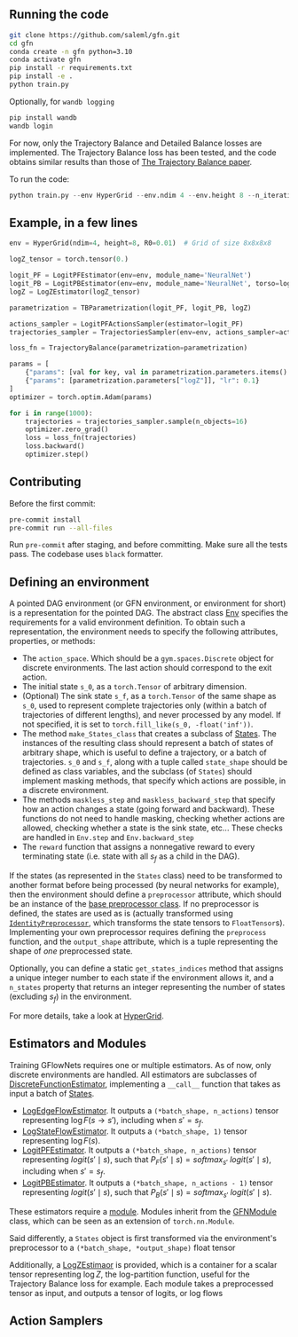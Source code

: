 ## Running the code
```bash
git clone https://github.com/saleml/gfn.git
cd gfn
conda create -n gfn python=3.10
conda activate gfn
pip install -r requirements.txt
pip install -e .
python train.py
```

Optionally, for `wandb logging`
```bash
pip install wandb
wandb login
```

For now, only the Trajectory Balance and Detailed Balance losses are implemented. The Trajectory Balance loss has been tested, and the code obtains similar results than those of [The Trajectory Balance paper](https://arxiv.org/pdf/2201.13259.pdf).

To run the code:
```python
python train.py --env HyperGrid --env.ndim 4 --env.height 8 --n_iterations 100000 --parametrization TB 
```

## Example, in a few lines
```python
env = HyperGrid(ndim=4, height=8, R0=0.01)  # Grid of size 8x8x8x8

logZ_tensor = torch.tensor(0.)

logit_PF = LogitPFEstimator(env=env, module_name='NeuralNet')
logit_PB = LogitPBEstimator(env=env, module_name='NeuralNet', torso=logit_PF.module.torso)  # To share parameters between PF and PB
logZ = LogZEstimator(logZ_tensor)

parametrization = TBParametrization(logit_PF, logit_PB, logZ)

actions_sampler = LogitPFActionsSampler(estimator=logit_PF)
trajectories_sampler = TrajectoriesSampler(env=env, actions_sampler=actions_sampler)

loss_fn = TrajectoryBalance(parametrization=parametrization)

params = [
    {"params": [val for key, val in parametrization.parameters.items() if key != "logZ"],"lr": 0.001},
    {"params": [parametrization.parameters["logZ"]], "lr": 0.1}
]
optimizer = torch.optim.Adam(params)

for i in range(1000):
    trajectories = trajectories_sampler.sample(n_objects=16)
    optimizer.zero_grad()
    loss = loss_fn(trajectories)
    loss.backward()
    optimizer.step()
```


## Contributing
Before the first commit:
```bash
pre-commit install
pre-commit run --all-files
```
Run `pre-commit` after staging, and before committing. Make sure all the tests pass. The codebase uses `black` formatter.


## Defining an environment
A pointed DAG environment (or GFN environment, or environment for short) is a representation for the pointed DAG. The abstract class [Env](gfn/envs/env.py) specifies the requirements for a valid environment definition. To obtain such a representation, the environment needs to specify the following attributes, properties, or methods:
- The `action_space`. Which should be a `gym.spaces.Discrete` object for discrete environments. The last action should correspond to the exit action.
- The initial state `s_0`, as a `torch.Tensor` of arbitrary dimension.
- (Optional) The sink state `s_f`, as a `torch.Tensor` of the same shape as `s_0`, used to represent complete trajectories only (within a batch of trajectories of different lengths), and never processed by any model. If not specified, it is set to `torch.fill_like(s_0, -float('inf'))`.
- The method `make_States_class` that creates a subclass of [States](gfn/containers/states.py). The instances of the resulting class should represent a batch of states of arbitrary shape, which is useful to define a trajectory, or a batch of trajectories. `s_0` and `s_f`, along with a tuple called `state_shape` should be defined as class variables, and the subclass (of `States`) should implement masking methods, that specify which actions are possible, in a discrete environment.
- The methods `maskless_step` and `maskless_backward_step` that specify how an action changes a state (going forward and backward). These functions do not need to handle masking, checking whether actions are allowed, checking whether a state is the sink state, etc... These checks are handled in `Env.step` and `Env.backward_step`
- The `reward` function that assigns a nonnegative reward to every terminating state (i.e. state with all $s_f$ as a child in the DAG).

If the states (as represented in the `States` class) need to be transformed to another format before being processed (by neural networks for example), then the environment should define a `preprocessor` attribute, which should be an instance of the [base preprocessor class](gfn/envs/preprocessors/base.py). If no preprocessor is defined, the states are used as is (actually transformed using  [`IdentityPreprocessor`](gfn/envs/preprocessors/base.py), which transforms the state tensors to `FloatTensor`s). Implementing your own preprocessor requires defining the `preprocess` function, and the `output_shape` attribute, which is a tuple representing the shape of *one* preprocessed state.

Optionally, you can define a static `get_states_indices` method that assigns a unique integer number to each state if the environment allows it, and a `n_states` property that returns an integer representing the number of states (excluding $s_f$) in the environment.

For more details, take a look at [HyperGrid](gfn/envs/hypergrid.py).


## Estimators and Modules
Training GFlowNets requires one or multiple estimators. As of now, only discrete environments are handled. All estimators are subclasses of [DiscreteFunctionEstimator](gfn/estimators.py), implementing a `__call__` function that takes as input a batch of [States](gfn/containers/states.py). 
- [LogEdgeFlowEstimator](gfn/estimators.py). It outputs a `(*batch_shape, n_actions)` tensor representing $\log F(s \rightarrow s')$, including when $s' = s_f$.
- [LogStateFlowEstimator](gfn/estimators.py). It outputs a `(*batch_shape, 1)` tensor representing $\log F(s)$.
- [LogitPFEstimator](gfn/estimators.py). It outputs a `(*batch_shape, n_actions)` tensor representing $logit(s' \mid s)$, such that $P_F(s' \mid s) = softmax_{s'}\ logit(s' \mid s)$, including when $s' = s_f$.
- [LogitPBEstimator](gfn/estimators.py). It outputs a `(*batch_shape, n_actions - 1)` tensor representing $logit(s' \mid s)$, such that $P_B(s' \mid s) = softmax_{s'}\ logit(s' \mid s)$.

These estimators require a [module](gfn/modules.py). Modules inherit from the [GFNModule](gfn/modules.py) class, which can be seen as an extension of `torch.nn.Module`.

Said differently, a `States` object is first transformed via the environment's preprocessor to a `(*batch_shape, *output_shape)` float tensor


Additionally, a [LogZEstimaor](gfn/estimators.py) is provided, which is a container for a scalar tensor representing $\log Z$, the log-partition function, useful for the Trajectory Balance loss for example. Each module takes a preprocessed tensor as input, and outputs a tensor of logits, or log flows

## Action Samplers